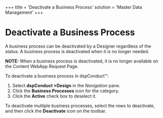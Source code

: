 +++
title = 'Deactivate a Business Process'
solution = 'Master Data Management'
+++

# Deactivate a Business Process

A business process can be deactivated by a Designer regardless of the
status. A business process is deactivated when it is no longer needed.

<span style="font-weight: bold;">NOTE:</span> When a business process is
deactivated, it is no longer available on the Content WebApp Request
Page.

To deactivate a business process in dspConduct™:

1.  Select **dspConduct \>Design** in the *Navigation* pane.
2.  Click the **Business Processes** icon for the category.
3.  Click the **Active** check box to deselect it.

To deactivate multiple business processes, select the rows to
deactivate, and then click the **Deactivate** icon on the toolbar.
